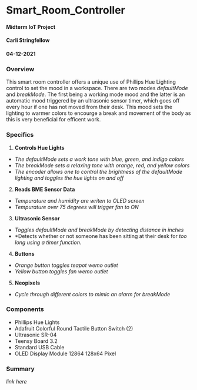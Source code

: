 # Smart_Room_Controller
#### Midterm IoT Project
#### Carli Stringfellow
#### 04-12-2021

### **Overview**
This smart room controller offers a unique use of Phillips Hue Lighting control 
to set the mood in a workspace. There are two modes *defaultMode* and *breakMode*.
The first being a working mode mood and the latter is an automatic mood triggered
by an ultrasonic sensor timer, which goes off every hour if one has not moved from
their desk. This mood sets the lighting to warmer colors to encourge a break and 
movement of the body as this is very beneficial for efficent work.

### **Specifics**
1. **Controls Hue Lights**
  * *The defaultMode sets a work tone with blue, green, and indigo colors*
  * *The breakMode sets a relaxing tone with orange, red, and yellow colors*
  * *The encoder allows one to control the brightness of the defaultMode lighting* 
  *and toggles the hue lights on and off*

2. **Reads BME Sensor Data**
  * *Tempurature and humidity are writen to OLED screen*
  * *Tempurature over 75 degrees will trigger fan to ON*

3. **Ultrasonic Sensor**
  * *Toggles defaultMode and breakMode by detecting distance in inches*
  * *Detects whether or not someone has been sitting at their desk for
  *too long using a timer function.*

4. **Buttons**
  * *Orange button toggles teapot wemo outlet*
  * *Yellow button toggles fan wemo outlet*

5. **Neopixels**
  * *Cycle through different colors to mimic an alarm for breakMode*

### **Components** 
* Phillips Hue Lights
* Adafruit Colorful Round Tactile Button Switch (2)
* Ultrasonic SR-04
* Teensy Board 3.2
* Standard USB Cable
* OLED Display Module 12864 128x64 Pixel
### **Summary** 

*link here*

